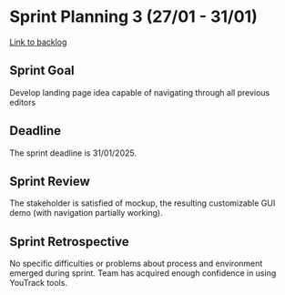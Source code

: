 # Sprint Planning 3 (27/01 - 31/01)
[Link to backlog](./backlogs/3-backlog)

## Sprint Goal
Develop landing page idea capable of navigating through all previous editors
## Deadline
The sprint deadline is 31/01/2025.

## Sprint Review
The stakeholder is satisfied of mockup, the resulting customizable GUI demo (with navigation partially working).

## Sprint Retrospective
No specific difficulties or problems about process and environment emerged during sprint. 
Team has acquired enough confidence in using YouTrack tools.
